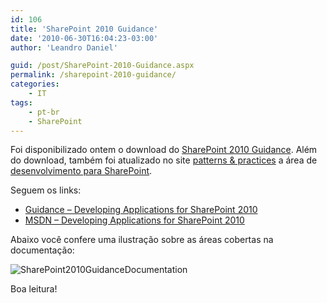 ```yaml
---
id: 106
title: 'SharePoint 2010 Guidance'
date: '2010-06-30T16:04:23-03:00'
author: 'Leandro Daniel'

guid: /post/SharePoint-2010-Guidance.aspx
permalink: /sharepoint-2010-guidance/
categories:
    - IT
tags:
    - pt-br
    - SharePoint
---
```


Foi disponibilizado ontem o download do [SharePoint 2010 Guidance](http://www.microsoft.com/downloads/details.aspx?FamilyID=64b55569-2168-4545-8b7c-f185b2cf967d&displaylang=en). Além do download, também foi atualizado no site [patterns &amp; practices](http://msdn.microsoft.com/en-us/library/ff649455) a área de [desenvolvimento para SharePoint](http://msdn.microsoft.com/en-us/library/ff770300).

Seguem os links:

- [Guidance – Developing Applications for SharePoint 2010](http://www.microsoft.com/downloads/details.aspx?FamilyID=64b55569-2168-4545-8b7c-f185b2cf967d&displaylang=en)
- [MSDN – Developing Applications for SharePoint 2010](http://msdn.microsoft.com/en-us/library/ff770300)

Abaixo você confere uma ilustração sobre as áreas cobertas na documentação:

![SharePoint2010GuidanceDocumentation](http://leandrodaniel.com/pics/SharePoint2010GuidanceDocumentation.png "SharePoint2010GuidanceDocumentation")

Boa leitura!
